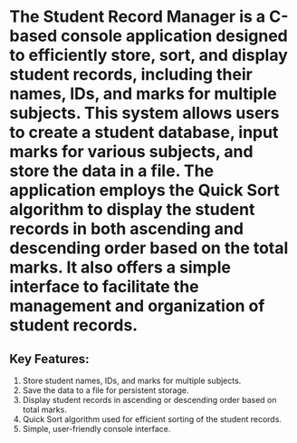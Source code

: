 # The Student Record Manager is a C-based console application designed to efficiently store, sort, and display student records, including their names, IDs, and marks for multiple subjects. This system allows users to create a student database, input marks for various subjects, and store the data in a file. The application employs the Quick Sort algorithm to display the student records in both ascending and descending order based on the total marks. It also offers a simple interface to facilitate the management and organization of student records.

## Key Features:

1. Store student names, IDs, and marks for multiple subjects.
2. Save the data to a file for persistent storage.
3. Display student records in ascending or descending order based on total marks.
4. Quick Sort algorithm used for efficient sorting of the student records.
5. Simple, user-friendly console interface.
